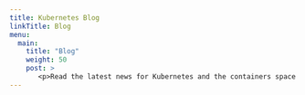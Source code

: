 ```yaml
---
title: Kubernetes Blog
linkTitle: Blog
menu:
  main:
    title: "Blog"
    weight: 50
    post: >
       <p>Read the latest news for Kubernetes and the containers space in general, and get technical how-tos hot off the presses.</p>
---
```

